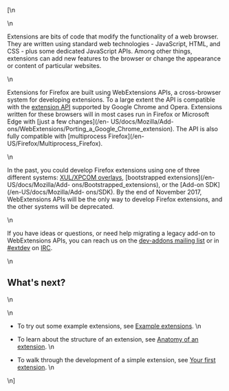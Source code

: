 [\n

\n

Extensions are bits of code that modify the functionality of a web browser.
They are written using standard web technologies - JavaScript, HTML, and CSS -
plus some dedicated JavaScript APIs. Among other things, extensions can add
new features to the browser or change the appearance or content of particular
websites.

\n

Extensions for Firefox are built using WebExtensions APIs, a cross-browser
system for developing extensions. To a large extent the API is compatible with
the [extension API](https://developer.chrome.com/extensions) supported by
Google Chrome and Opera. Extensions written for these browsers will in most
cases run in Firefox or Microsoft Edge with [just a few changes](/en-
US/docs/Mozilla/Add-ons/WebExtensions/Porting_a_Google_Chrome_extension). The
API is also fully compatible with [multiprocess Firefox](/en-
US/Firefox/Multiprocess_Firefox).

\n

In the past, you could develop Firefox extensions using one of three different
systems: [XUL/XPCOM overlays](/en-US/Add-ons/Overlay_Extensions),
[bootstrapped extensions](/en-US/docs/Mozilla/Add-
ons/Bootstrapped_extensions), or the [Add-on SDK](/en-US/docs/Mozilla/Add-
ons/SDK). By the end of November 2017, WebExtensions APIs will be the only way
to develop Firefox extensions, and the other systems will be deprecated.

\n

If you have ideas or questions, or need help migrating a legacy add-on to
WebExtensions APIs, you can reach us on the [dev-addons mailing
list](https://mail.mozilla.org/listinfo/dev-addons) or in
[#extdev](irc://irc.mozilla.org/extdev) on
[IRC](https://wiki.mozilla.org/IRC).

\n

## What's next?

\n

\n

  * To try out some example extensions, see [Example extensions](/en-US/Add-ons/WebExtensions/Examples).
\n

  * To learn about the structure of an extension, see [Anatomy of an extension](/en-US/docs/Mozilla/Add-ons/WebExtensions/Anatomy_of_a_WebExtension).
\n

  * To walk through the development of a simple extension, see [Your first extension](/en-US/docs/Mozilla/Add-ons/WebExtensions/Your_first_WebExtension).
\n

\n]

